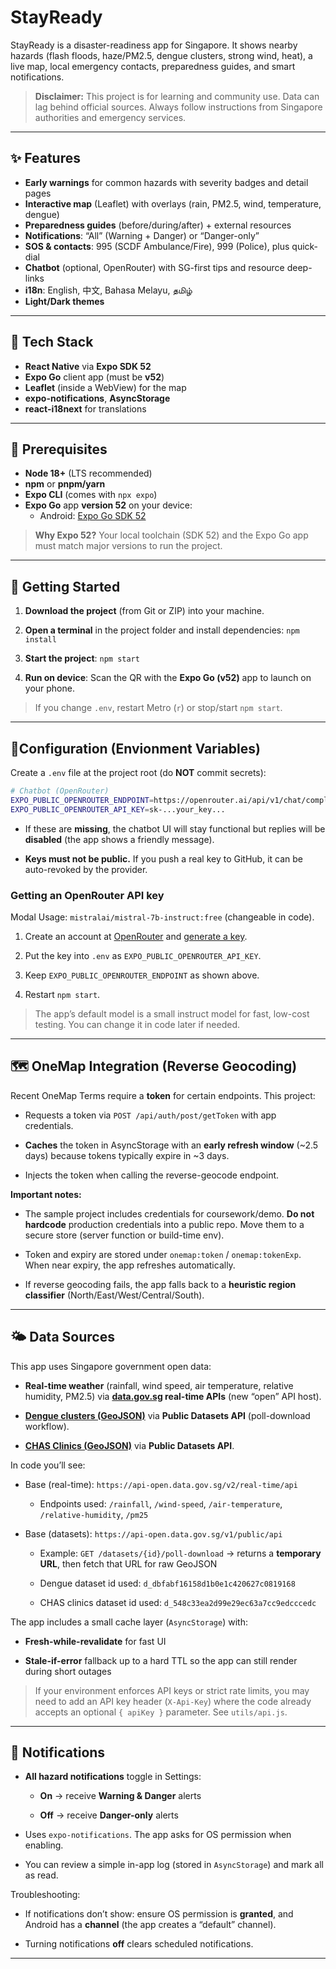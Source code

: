 # StayReady

StayReady is a disaster-readiness app for Singapore. It shows nearby hazards (flash floods, haze/PM2.5, dengue clusters, strong wind, heat), a live map, local emergency contacts, preparedness guides, and smart notifications.

> **Disclaimer:** This project is for learning and community use. Data can lag behind official sources. Always follow instructions from Singapore authorities and emergency services.

---

## ✨ Features

- **Early warnings** for common hazards with severity badges and detail pages
- **Interactive map** (Leaflet) with overlays (rain, PM2.5, wind, temperature, dengue)
- **Preparedness guides** (before/during/after) + external resources
- **Notifications**: “All” (Warning + Danger) or “Danger-only”
- **SOS & contacts**: 995 (SCDF Ambulance/Fire), 999 (Police), plus quick-dial
- **Chatbot** (optional, OpenRouter) with SG-first tips and resource deep-links
- **i18n**: English, 中文, Bahasa Melayu, தமிழ்
- **Light/Dark themes**

---

## 🔧 Tech Stack

- **React Native** via **Expo SDK 52**
- **Expo Go** client app (must be **v52**)
- **Leaflet** (inside a WebView) for the map
- **expo-notifications**, **AsyncStorage**
- **react-i18next** for translations

---

## 🧰 Prerequisites

- **Node 18+** (LTS recommended)
- **npm** or **pnpm/yarn**
- **Expo CLI** (comes with `npx expo`)
- **Expo Go** app **version 52** on your device:
  - Android: [Expo Go SDK 52](https://expo.dev/go?sdkVersion=52&platform=android&device=true](https://expo.dev/go?sdkVersion=52&platform=android&device=true))

> **Why Expo 52?** Your local toolchain (SDK 52) and the Expo Go app must match major versions to run the project.

---

## 🚀 Getting Started

1. **Download the project** (from Git or ZIP) into your machine.

2. **Open a terminal** in the project folder and install dependencies: `npm install`

3. **Start the project**: `npm start`

4. **Run on device**: Scan the QR with the **Expo Go (v52)** app to launch on your phone.

> If you change `.env`, restart Metro (`r`) or stop/start `npm start`.

---

## 🔐Configuration (Envionment Variables)

Create a `.env` file at the project root (do **NOT** commit secrets):

```bash
# Chatbot (OpenRouter)
EXPO_PUBLIC_OPENROUTER_ENDPOINT=https://openrouter.ai/api/v1/chat/completions
EXPO_PUBLIC_OPENROUTER_API_KEY=sk-...your_key...
```

* If these are **missing**, the chatbot UI will stay functional but replies will be **disabled** (the app shows a friendly message).

* **Keys must not be public.** If you push a real key to GitHub, it can be auto-revoked by the provider.

### Getting an OpenRouter API key

Modal Usage: `mistralai/mistral-7b-instruct:free` (changeable in code).

1. Create an account at [OpenRouter](https://openrouter.ai/sign-in?redirect_url=https%3A%2F%2Fopenrouter.ai%2Fsettings%2Fpreferences) and [generate a key](https://openrouter.ai/settings/keys).

2. Put the key into `.env` as `EXPO_PUBLIC_OPENROUTER_API_KEY`.

3. Keep `EXPO_PUBLIC_OPENROUTER_ENDPOINT` as shown above.

4. Restart `npm start`.

> The app’s default model is a small instruct model for fast, low-cost testing. You can change it in code later if needed.

---

## 🗺️ OneMap Integration (Reverse Geocoding)

Recent OneMap Terms require a **token** for certain endpoints. This project:

* Requests a token via `POST /api/auth/post/getToken` with app credentials.

* **Caches** the token in AsyncStorage with an **early refresh window** (~2.5 days) because tokens typically expire in ~3 days.

* Injects the token when calling the reverse-geocode endpoint.

**Important notes:**

* The sample project includes credentials for coursework/demo. **Do not hardcode** production credentials into a public repo. Move them to a secure store (server function or build-time env).

* Token and expiry are stored under `onemap:token` / `onemap:tokenExp`. When near expiry, the app refreshes automatically.

* If reverse geocoding fails, the app falls back to a **heuristic region classifier** (North/East/West/Central/South).

---

## 🌤️ Data Sources

This app uses Singapore government open data:

* **Real-time weather** (rainfall, wind speed, air temperature, relative humidity, PM2.5) via **[data.gov.sg](https://data.gov.sg/) real-time APIs** (new “open” API host).

* **[Dengue clusters (GeoJSON)](https://data.gov.sg/datasets/d_dbfabf16158d1b0e1c420627c0819168/view)** via **Public Datasets API** (poll-download workflow).

* **[CHAS Clinics (GeoJSON)](https://data.gov.sg/datasets/d_548c33ea2d99e29ec63a7cc9edcccedc/view)** via **Public Datasets API**.

In code you’ll see:

* Base (real-time): `https://api-open.data.gov.sg/v2/real-time/api`

    * Endpoints used: `/rainfall`, `/wind-speed`, `/air-temperature`, `/relative-humidity`, `/pm25`

* Base (datasets): `https://api-open.data.gov.sg/v1/public/api`

    * Example: `GET /datasets/{id}/poll-download` → returns a **temporary URL**, then fetch that URL for raw GeoJSON

    * Dengue dataset id used: `d_dbfabf16158d1b0e1c420627c0819168`

    * CHAS clinics dataset id used: `d_548c33ea2d99e29ec63a7cc9edcccedc`

The app includes a small cache layer (`AsyncStorage`) with:

* **Fresh-while-revalidate** for fast UI

* **Stale-if-error** fallback up to a hard TTL so the app can still render during short outages

> If your environment enforces API keys or strict rate limits, you may need to add an API key header (`X-Api-Key`) where the code already accepts an optional `{ apiKey }` parameter. See `utils/api.js`.

---

## 🔔 Notifications

* **All hazard notifications** toggle in Settings:

    * **On** → receive **Warning & Danger** alerts

    * **Off** → receive **Danger-only** alerts

* Uses `expo-notifications`. The app asks for OS permission when enabling.

* You can review a simple in-app log (stored in `AsyncStorage`) and mark all as read.

Troubleshooting:

* If notifications don’t show: ensure OS permission is **granted**, and Android has a **channel** (the app creates a “default” channel).

* Turning notifications **off** clears scheduled notifications.

---

